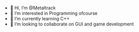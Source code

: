 - 👋 Hi, I’m @Metaltrack
- 👀 I’m interested in Programming ofcourse
- 🌱 I’m currently learning C++
- 💞️ I’m looking to collaborate on GUI and game development

<!---
Metaltrack/Metaltrack is a ✨ special ✨ repository because its `README.md` (this file) appears on your GitHub profile.
You can click the Preview link to take a look at your changes.
--->
